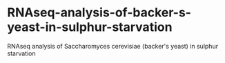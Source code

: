 # RNAseq-analysis-of-backer-s-yeast-in-sulphur-starvation
RNAseq analysis of Saccharomyces cerevisiae (backer's yeast) in sulphur starvation
